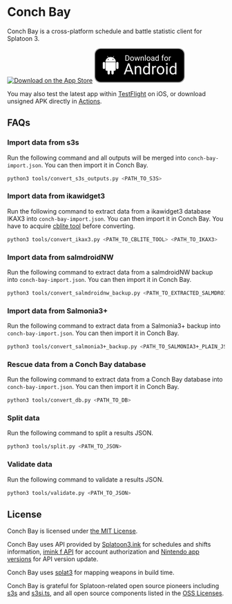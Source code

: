 # Conch Bay

Conch Bay is a cross-platform schedule and battle statistic client for Splatoon 3.

[<img src="https://tools.applemediaservices.com/api/badges/download-on-the-app-store/black/en-us?size=250x83&amp;releaseDate=1673308800?h=f4afffb19e486060195b9cc0bf3fd5f9" alt="Download on the App Store">](https://apps.apple.com/us/app/conch-bay/id1659268579) [<img src="assets/download-for-android.svg" alt="Download for Android">](https://github.com/zhxie/conch-bay/releases/download/v1.6.1/conch-bay-1.6.1-android-unsigned.apk)

You may also test the latest app within [TestFlight](https://testflight.apple.com/join/JzrEy6eY) on iOS, or download unsigned APK directly in [Actions](https://github.com/zhxie/conch-bay/actions/workflows/build.yaml).

## FAQs

### Import data from s3s

Run the following command and all outputs will be merged into `conch-bay-import.json`. You can then import it in Conch Bay.

```sh
python3 tools/convert_s3s_outputs.py <PATH_TO_S3S>
```

### Import data from ikawidget3

Run the following command to extract data from a ikawidget3 database IKAX3 into `conch-bay-import.json`. You can then import it in Conch Bay. You have to acquire [cblite tool](https://github.com/couchbaselabs/couchbase-mobile-tools/releases) before converting.

```sh
python3 tools/convert_ikax3.py <PATH_TO_CBLITE_TOOL> <PATH_TO_IKAX3>
```

### Import data from salmdroidNW

Run the following command to extract data from a salmdroidNW backup into `conch-bay-import.json`. You can then import it in Conch Bay.

```sh
python3 tools/convert_salmdroidnw_backup.py <PATH_TO_EXTRACTED_SALMDROIDNW_BACKUP>
```

### Import data from Salmonia3+

Run the following command to extract data from a Salmonia3+ backup into `conch-bay-import.json`. You can then import it in Conch Bay.

```sh
python3 tools/convert_salmonia3+_backup.py <PATH_TO_SALMONIA3+_PLAIN_JSON_BACKUP>
```

### Rescue data from a Conch Bay database

Run the following command to extract data from a Conch Bay database into `conch-bay-import.json`. You can then import it in Conch Bay.

```sh
python3 tools/convert_db.py <PATH_TO_DB>
```

### Split data

Run the following command to split a results JSON.

```sh
python3 tools/split.py <PATH_TO_JSON>
```

### Validate data

Run the following command to validate a results JSON.

```sh
python3 tools/validate.py <PATH_TO_JSON>
```

## License

Conch Bay is licensed under [the MIT License](/LICENSE).

Conch Bay uses API provided by [Splatoon3.ink](https://splatoon3.ink/) for schedules and shifts information, [imink f API](https://github.com/imink-app/f-API) for account authorization and [Nintendo app versions](https://github.com/nintendoapis/nintendo-app-versions) for API version update.

Conch Bay uses [splat3](https://github.com/Leanny/splat3) for mapping weapons in build time.

Conch Bay is grateful for Splatoon-related open source pioneers including [s3s](https://github.com/frozenpandaman/s3s) and [s3si.ts](https://github.com/spacemeowx2/s3si.ts), and all open source components listed in the [OSS Licenses](https://github.com/zhxie/conch-bay/wiki/OSS-Licenses).
